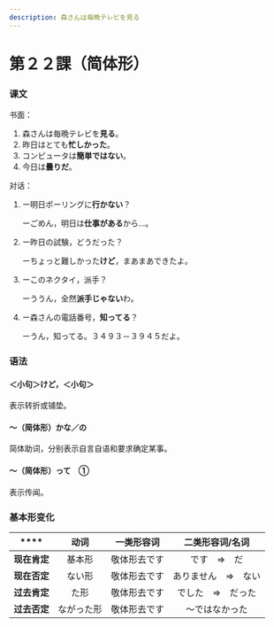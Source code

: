 ```yaml
---
description: 森さんは毎晩テレビを見る
---
```


# 第２２課（简体形）

### 课文

书面：

1. 森さんは毎晩テレビを**見る**。
2. 昨日はとても**忙しかった**。
3. コンピュータは**簡単ではない**。
4. 今日は**曇りだ**。

对话：

1. ー明日ポーリングに**行かない**？

   ーごめん，明日は**仕事がある**から…。

2. ー昨日の試験，どうだった？

   ーちょっと難しかった**けど**，まあまあできたよ。

3. ーこのネクタイ，派手？

   ーううん，全然**派手じゃない**わ。

4. ー森さんの電話番号，**知ってる**？

   ーうん，知ってる。３４９３－３９４５だよ。

### 语法

#### ＜小句＞けど，＜小句＞

表示转折或铺垫。

#### ～（简体形）かな／の

简体助词，分别表示自言自语和要求确定某事。

#### ～（简体形）って　①

表示传闻。　

### 基本形变化

| \*\*\*\* | **动词** | **一类形容词** | **二类形容词/名词** |
| :---: | :---: | :---: | :---: |
| **现在肯定** | 基本形 | 敬体形去です | です　⇒　だ |
| **现在否定** | ない形 | 敬体形去です | ありません　⇒　ない |
| **过去肯定** | た形 | 敬体形去です | でした　⇒　だった |
| **过去否定** | ながった形 | 敬体形去です | ～ではなかった |



